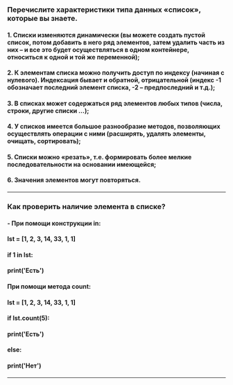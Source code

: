 ### Перечислите характеристики типа данных «список», которые вы знаете.
#### 1. Списки изменяются динамически (вы можете создать пустой список, потом добавить в него ряд элементов, затем удалить часть из них – и все это будет осуществляться в одном контейнере, относиться к одной и той же переменной);
#### 2. К элементам списка можно получить доступ по индексу (начиная с нулевого). Индексация бывает и обратной, отрицательной (индекс -1 обозначает последний элемент списка, -2 – предпоследний и т.д.);
#### 3. В списках может содержаться ряд элементов любых типов (числа, строки, другие списки …);
#### 4. У списков имеется большое разнообразие методов, позволяющих осуществлять операции с ними (расширять, удалять элементы, очищать, сортировать);
#### 5. Списки можно «резать», т.е. формировать более мелкие последовательности на основании имеющейся;
#### 6. Значения элементов могут повторяться.
___
### Как проверить наличие элемента в списке?
#### - При помощи конструкции in:
#### lst = [1, 2, 3, 14, 33, 1, 1]
#### if 1 in lst:
####  print('Есть')
#### При помощи метода count:
#### lst = [1, 2, 3, 14, 33, 1, 1]
#### if lst.count(5):
####  print('Есть')
#### else:
####  print('Нет')
___
